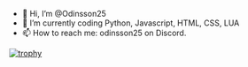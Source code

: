 - 👋 Hi, I’m @Odinsson25
- 🌱 I’m currently coding Python, Javascript, HTML, CSS, LUA
- 📫 How to reach me: odinsson25 on Discord.

[![trophy](https://github-profile-trophy.vercel.app/?username=ryo-ma&theme=onedark)](https://github.com/ryo-ma/github-profile-trophy)
